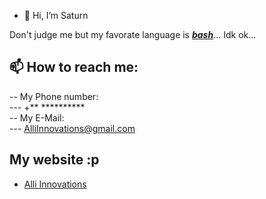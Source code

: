 - 👋 Hi, I’m Saturn

 Don't judge me but my favorate language is [***bash***](https://en.wikipedia.org/wiki/Bash_(Unix_shell))... Idk ok...

## 📫 How to reach me: <br>
-- My Phone number: <br>
--- +** ********** <br>
-- My E-Mail: <br>
--- AlliInnovations@gmail.com <br>
## My website :p
- [Alli Innovations](https://google.com)
